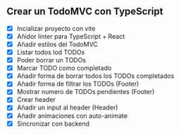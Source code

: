 ## Crear un TodoMVC con TypeScript

- [x] Incializar proyecto con vite
- [x] Añidor linter para TypeScript + React
- [x] Añadir estilos del TodoMVC
- [x] Listar todos lod TODOs
- [x] Poder borrar un TODOs
- [x] Marcar TODO como completado
- [x] Añadir forma de borrar todos los TODOs completados
- [x] Añadir forma de filtrar los TODOs (Footer)
- [x] Mostrar numero de TODOs pendientes (Footer)
- [x] Crear header
- [x] Añadir un input al header (Header)
- [x] Añadir animaciones con auto-animate
- [x] Sincronizar con backend

